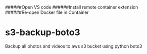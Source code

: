 ######Open VS code
######Install remote container extension
######Re-open Docker file in Container
# s3-backup-boto3
Backup all photos and videos to aws s3 bucket using python boto3

